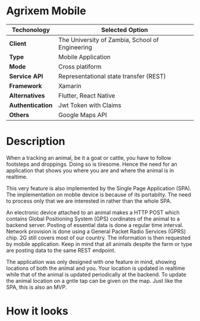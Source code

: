 # Agrixem Mobile

Techonology | Selected Option
------------ | -------------
**Client** | The University of Zambia, School of Engineering
**Type** | Mobile Application
**Mode** | Cross platiform
**Service API**|  Representational state transfer (REST)
**Framework** | Xamarin
**Alternatives** | Flutter, React Native
**Authentication** |Jwt Token with Claims
**Others** | Google Maps API

# Description
When a tracking an animal, be it a goat or cattle, you have to follow footsteps and droppings. Doing so is tiresome.
Hence the need for an application that shows you where you are and where the animal is in realtime.

This very feature is also implemented by the Single Page Application (SPA). The implementation on moblie device is because of its portabilty. The need to process only that we are interested in rather than the whole SPA.

An electronic device attached to an animal makes a HTTP POST which contains Global Positioning System (GPS) cordinates of the animal to a backend server. Posting of essential data is done a regular time interval. Network provision is done using a General Packet Radio Services (GPRS) chip. 2G still covers most of our country. The information is then requested by mobile application. Keep in mind that all animals despite the farm or type are posting data to the same REST endpoint. 

The application was only designed with one feature in mind, showing locations of both the animal and you. Your location is updated in realtime while that of the animal is updated periodically at the backend. To update the animal location on a gntle tap can be given on the map. Just like the SPA, this is also an MVP.

# How it looks
